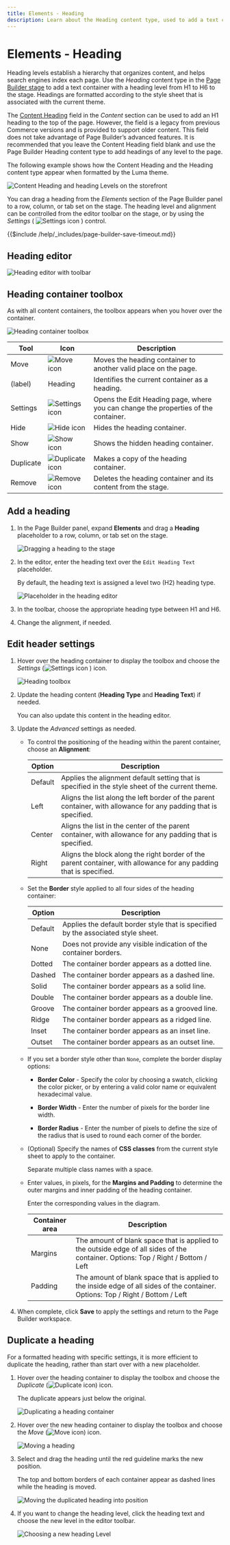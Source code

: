```yaml
---
title: Elements - Heading
description: Learn about the Heading content type, used to add a text container with a heading level from H1 to H6 to the Page Builder stage.
---
```

# Elements - Heading

Heading levels establish a hierarchy that organizes content, and helps search engines index each page. Use the _Heading_ content type in the [Page Builder stage](workspace.md#stage) to add a text container with a heading level from H1 to H6 to the stage. Headings are formatted according to the style sheet that is associated with the current theme.

The [Content Heading](workspace.md) field in the _Content_ section can be used to add an H1 heading to the top of the page. However, the field is a legacy from previous Commerce versions and is provided to support older content. This field does not take advantage of Page Builder’s advanced features. It is recommended that you leave the Content Heading field blank and use the Page Builder Heading content type to add headings of any level to the page.

The following example shows how the Content Heading and the Heading content type appear when formatted by the Luma theme.

![Content Heading and heading Levels on the storefront](./assets/pb-storefront-heading-levels.png)<!-- zoom -->

You can drag a heading from the _Elements_ section of the Page Builder panel to a row, column, or tab set on the stage. The heading level and alignment can be controlled from the editor toolbar on the stage, or by using the _Settings_ ( ![Settings icon](./assets/pb-icon-settings.png) ) control.

{{$include /help/_includes/page-builder-save-timeout.md}}

## Heading editor

![Heading editor with toolbar](./assets/pb-elements-heading-toolbar.png)<!-- zoom -->

## Heading container toolbox

As with all content containers, the toolbox appears when you hover over the container.

![Heading container toolbox](./assets/pb-elements-heading-toolbox.png)<!-- zoom -->

| Tool      | Icon              | Description            |
| --------- | ----------------- | ---------------------- |
| Move      | ![Move icon](./assets/pb-icon-move.png) | Moves the heading container to another valid place on the page. |
| (label)   | Heading  | Identifies the current container as a heading. |
| Settings  | ![Settings icon](./assets/pb-icon-settings.png) | Opens the Edit Heading page, where you can change the properties of the container. |
| Hide      | ![Hide icon](./assets/pb-icon-hide.png) | Hides the heading container. |
| Show      | ![Show icon](./assets/pb-icon-show.png) | Shows the hidden heading container. |
| Duplicate | ![Duplicate icon](./assets/pb-icon-duplicate.png) | Makes a copy of the heading container. |
| Remove    | ![Remove icon](./assets/pb-icon-remove.png) | Deletes the heading container and its content from the stage. |

## Add a heading

1. In the Page Builder panel, expand **Elements** and drag a **Heading** placeholder to a row, column, or tab set on the stage.

   ![Dragging a heading to the stage](./assets/pb-elements-heading-drag.png)<!-- zoom -->

1. In the editor, enter the heading text over the `Edit Heading Text` placeholder.

   By default, the heading text is assigned a level two (H2) heading type.

   ![Placeholder in the heading editor](./assets/pb-elements-header-editor-placeholder.png)<!-- zoom -->

1. In the toolbar, choose the appropriate heading type between H1 and H6.

1. Change the alignment, if needed.

## Edit header settings

1. Hover over the heading container to display the toolbox and choose the _Settings_ (![Settings icon](./assets/pb-icon-settings.png)<!-- width="20px" --> ) icon.

   ![Heading toolbox](./assets/pb-elements-heading-toolbox.png)<!-- zoom -->

1. Update the heading content (**Heading Type** and **Heading Text**) if needed.

   You can also update  this content in the heading editor.

1. Update the _Advanced_ settings as needed.

   - To control the positioning of the heading within the parent container, choose an **Alignment**:

      | Option | Description |
      | ------ | ----------- |
      | Default | Applies the alignment default setting that is specified in the style sheet of the current theme. |
      | Left | Aligns the list along the left border of the parent container, with allowance for any padding that is specified.|
      | Center | Aligns the list in the center of the parent container, with allowance for any padding that is specified. |
      | Right | Aligns the block along the right border of the parent container, with allowance for any padding that is specified. |

   - Set the **Border** style applied to all four sides of the heading container:

      | Option | Description |
      | ------ | ----------- |
      | Default | Applies the default border style that is specified by the associated style sheet. |
      | None | Does not provide any visible indication of the container borders. |
      | Dotted | The container border appears as a dotted line. |
      | Dashed | The container border appears as a dashed line. |
      | Solid | The container border appears as a solid line. |
      | Double | The container border appears as a double line. |
      | Groove | The container border appears as a grooved line. |
      | Ridge | The container border appears as a ridged line. |
      | Inset | The container border appears as an inset line. |
      | Outset | The container border appears as an outset line. |

   - If you set a border style other than `None`, complete the border display options:

      - **Border Color** - Specify the color by choosing a swatch, clicking the color picker, or by entering a valid color name or equivalent hexadecimal value.

      - **Border Width** - Enter the number of pixels for the border line width.

      - **Border Radius** - Enter the number of pixels to define the size of the radius that is used to round each corner of the border.

   - (Optional) Specify the names of **CSS classes** from the current style sheet to apply to the container.

      Separate multiple class names with a space.

   - Enter values, in pixels, for the **Margins and Padding** to determine the outer margins and inner padding of the heading container.

      Enter the corresponding values in the diagram.

      | Container area | Description |
      | -------------- | ----------- |
      | Margins | The amount of blank space that is applied to the outside edge of all sides of the container. Options: Top / Right / Bottom / Left |
      | Padding | The amount of blank space that is applied to the inside edge of all sides of the container. Options: Top / Right / Bottom / Left |

1. When complete, click **Save** to apply the settings and return to the Page Builder workspace.

## Duplicate a heading

For a formatted heading with specific settings, it is more efficient to duplicate the heading, rather than start over with a new placeholder.

1. Hover over the heading container to display the toolbox and choose the _Duplicate_ (![Duplicate icon](./assets/pb-icon-duplicate.png)) icon.

   The duplicate appears just below the original.

   ![Duplicating a heading container](./assets/pb-elements-heading-duplicate.png)<!-- zoom -->

1. Hover over the new heading container to display the toolbox and choose the _Move_ (![Move icon](./assets/pb-icon-move.png)) icon.

   ![Moving a heading](./assets/pb-elements-heading-move.png)<!-- zoom -->

1. Select and drag the heading until the red guideline marks the new position.

   The top and bottom borders of each container appear as dashed lines while the heading is moved.

   ![Moving the duplicated heading into position](./assets/pb-elements-heading-move-guideline.png)<!-- zoom -->

1. If you want to change the heading level, click the heading text and choose the new level in the editor toolbar.

   ![Choosing a new heading Level](./assets/pb-elements-heading-change-heading-level.png)<!-- zoom -->
